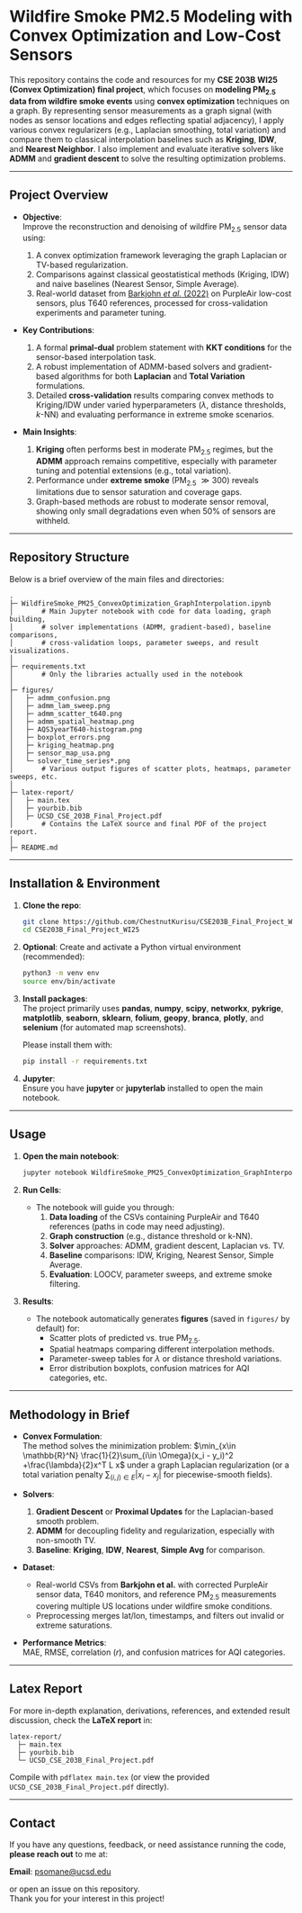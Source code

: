 # Wildfire Smoke PM2.5 Modeling with Convex Optimization and Low-Cost Sensors

This repository contains the code and resources for my **CSE 203B WI25 (Convex Optimization) final project**, which focuses on **modeling $\text{PM}_{2.5}$ data from wildfire smoke events** using **convex optimization** techniques on a graph. By representing sensor measurements as a graph signal (with nodes as sensor locations and edges reflecting spatial adjacency), I apply various convex regularizers (e.g., Laplacian smoothing, total variation) and compare them to classical interpolation baselines such as **Kriging**, **IDW**, and **Nearest Neighbor**. I also implement and evaluate iterative solvers like **ADMM** and **gradient descent** to solve the resulting optimization problems.

----

## Project Overview

- **Objective**:  
  Improve the reconstruction and denoising of wildfire $\text{PM}_{2.5}$ sensor data using:
  1. A convex optimization framework leveraging the graph Laplacian or TV-based regularization.
  2. Comparisons against classical geostatistical methods (Kriging, IDW) and naive baselines (Nearest Sensor, Simple Average).
  3. Real-world dataset from [Barkjohn *et al.* (2022)](https://www.mdpi.com/1424-8220/22/24/9669) on PurpleAir low-cost sensors, plus T640 references, processed for cross-validation experiments and parameter tuning.

- **Key Contributions**:
  1. A formal **primal-dual** problem statement with **KKT conditions** for the sensor-based interpolation task.
  2. A robust implementation of ADMM-based solvers and gradient-based algorithms for both **Laplacian** and **Total Variation** formulations.
  3. Detailed **cross-validation** results comparing convex methods to Kriging/IDW under varied hyperparameters ($\lambda$, distance thresholds, $k$-NN) and evaluating performance in extreme smoke scenarios.

- **Main Insights**:  
  1. **Kriging** often performs best in moderate $\text{PM}_{2.5}$ regimes, but the **ADMM** approach remains competitive, especially with parameter tuning and potential extensions (e.g., total variation).  
  2. Performance under **extreme smoke** ($\text{PM}_{2.5}$ $\gg 300$) reveals limitations due to sensor saturation and coverage gaps.  
  3. Graph-based methods are robust to moderate sensor removal, showing only small degradations even when 50% of sensors are withheld.

----

## Repository Structure

Below is a brief overview of the main files and directories:

```
.
├─ WildfireSmoke_PM25_ConvexOptimization_GraphInterpolation.ipynb
│       # Main Jupyter notebook with code for data loading, graph building,
│       # solver implementations (ADMM, gradient-based), baseline comparisons,
│       # cross-validation loops, parameter sweeps, and result visualizations.
│
├─ requirements.txt
│       # Only the libraries actually used in the notebook
│
├─ figures/
│   ├─ admm_confusion.png
│   ├─ admm_lam_sweep.png
│   ├─ admm_scatter_t640.png
│   ├─ admm_spatial_heatmap.png
│   ├─ AQS3yearT640-histogram.png
│   ├─ boxplot_errors.png
│   ├─ kriging_heatmap.png
│   ├─ sensor_map_usa.png
│   └─ solver_time_series*.png
│       # Various output figures of scatter plots, heatmaps, parameter sweeps, etc.
│
├─ latex-report/
│   ├─ main.tex
│   ├─ yourbib.bib
│   ├─ UCSD_CSE_203B_Final_Project.pdf
│       # Contains the LaTeX source and final PDF of the project report.
│
├─ README.md
```

----

## Installation & Environment

1. **Clone the repo**:

   ```bash
   git clone https://github.com/ChestnutKurisu/CSE203B_Final_Project_WI25.git
   cd CSE203B_Final_Project_WI25
   ```

2. **Optional**: Create and activate a Python virtual environment (recommended):
   ```bash
   python3 -m venv env
   source env/bin/activate
   ```

3. **Install packages**:  
   The project primarily uses **pandas**, **numpy**, **scipy**, **networkx**, **pykrige**, **matplotlib**, **seaborn**, **sklearn**, **folium**, **geopy**, **branca**, **plotly**, and **selenium** (for automated map screenshots).  

   Please install them with:
   ```bash
   pip install -r requirements.txt
   ```

4. **Jupyter**:  
   Ensure you have **jupyter** or **jupyterlab** installed to open the main notebook.

----

## Usage

1. **Open the main notebook**:

   ```bash
   jupyter notebook WildfireSmoke_PM25_ConvexOptimization_GraphInterpolation.ipynb
   ```

2. **Run Cells**:
   - The notebook will guide you through:
     1. **Data loading** of the CSVs containing PurpleAir and T640 references (paths in code may need adjusting).
     2. **Graph construction** (e.g., distance threshold or k-NN).
     3. **Solver** approaches: ADMM, gradient descent, Laplacian vs. TV.
     4. **Baseline** comparisons: IDW, Kriging, Nearest Sensor, Simple Average.
     5. **Evaluation**: LOOCV, parameter sweeps, and extreme smoke filtering.

3. **Results**:
   - The notebook automatically generates **figures** (saved in `figures/` by default) for:
     - Scatter plots of predicted vs. true $\text{PM}_{2.5}$.
     - Spatial heatmaps comparing different interpolation methods.
     - Parameter-sweep tables for $\lambda$ or distance threshold variations.
     - Error distribution boxplots, confusion matrices for AQI categories, etc.

----

## Methodology in Brief

- **Convex Formulation**:  
  The method solves the minimization problem:
  $\min_{x\in \mathbb{R}^N} \frac{1}{2}\sum_{i\in \Omega}(x_i - y_i)^2 +\frac{\lambda}{2}x^T L x$
  under a graph Laplacian regularization (or a total variation penalty $\sum_{(i,j)\in E} |x_i-x_j|$ for piecewise-smooth fields).

- **Solvers**:
  1. **Gradient Descent** or **Proximal Updates** for the Laplacian-based smooth problem.
  2. **ADMM** for decoupling fidelity and regularization, especially with non-smooth TV.
  3. **Baseline**: **Kriging**, **IDW**, **Nearest**, **Simple Avg** for comparison.

- **Dataset**:  
  - Real-world CSVs from **Barkjohn et al.** with corrected PurpleAir sensor data, T640 monitors, and reference $\text{PM}_{2.5}$ measurements covering multiple US locations under wildfire smoke conditions.
  - Preprocessing merges lat/lon, timestamps, and filters out invalid or extreme saturations.

- **Performance Metrics**:  
  $\text{MAE}$, $\text{RMSE}$, correlation ($r$), and confusion matrices for AQI categories.

----

## Latex Report

For more in-depth explanation, derivations, references, and extended result discussion, check the **LaTeX report** in:
```
latex-report/
  ├─ main.tex
  ├─ yourbib.bib
  └─ UCSD_CSE_203B_Final_Project.pdf
```
Compile with `pdflatex main.tex` (or view the provided `UCSD_CSE_203B_Final_Project.pdf` directly).

----

## Contact

If you have any questions, feedback, or need assistance running the code, **please reach out** to me at:

**Email**: [psomane@ucsd.edu](mailto:psomane@ucsd.edu)

or open an issue on this repository.  
Thank you for your interest in this project!
